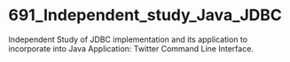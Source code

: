 # 691_Independent_study_Java_JDBC
Independent Study of JDBC implementation and its application to incorporate into Java Application: Twitter Command Line Interface.
